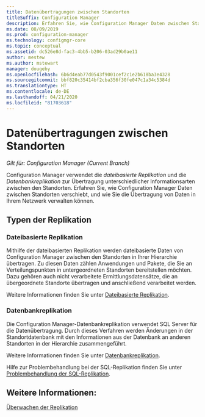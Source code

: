 ```yaml
---
title: Datenübertragungen zwischen Standorten
titleSuffix: Configuration Manager
description: Erfahren Sie, wie Configuration Manager Daten zwischen Standorten verschiebt, und wie Sie die Übertragung von Daten in Ihrem Netzwerk verwalten können.
ms.date: 08/09/2019
ms.prod: configuration-manager
ms.technology: configmgr-core
ms.topic: conceptual
ms.assetid: dc526e8d-fac3-4bb5-b206-03ad29b0ae11
author: mestew
ms.author: mstewart
manager: dougeby
ms.openlocfilehash: 6b6d4eab77d0543f9001cef2c1e2b618ba3e4328
ms.sourcegitcommit: bbf820c35414bf2cba356f30fe047c1a34c5384d
ms.translationtype: HT
ms.contentlocale: de-DE
ms.lasthandoff: 04/21/2020
ms.locfileid: "81703618"
---
```

# <a name="data-transfers-between-sites"></a>Datenübertragungen zwischen Standorten

*Gilt für: Configuration Manager (Current Branch)*

Configuration Manager verwendet die *dateibasierte Replikation* und die *Datenbankreplikation* zur Übertragung unterschiedlicher Informationsarten zwischen den Standorten. Erfahren Sie, wie Configuration Manager Daten zwischen Standorten verschiebt, und wie Sie die Übertragung von Daten in Ihrem Netzwerk verwalten können.  

## <a name="types-of-replication"></a>Typen der Replikation

### <a name="file-based-replication"></a><a name="bkmk_fileroute" /> Dateibasierte Replikation

Mithilfe der dateibasierten Replikation werden dateibasierte Daten von Configuration Manager zwischen den Standorten in Ihrer Hierarchie übertragen. Zu diesen Daten zählen Anwendungen und Pakete, die Sie an Verteilungspunkten in untergeordneten Standorten bereitstellen möchten. Dazu gehören auch nicht verarbeitete Ermittlungsdatensätze, die an übergeordnete Standorte übertragen und anschließend verarbeitet werden.  

Weitere Informationen finden Sie unter [Dateibasierte Replikation](file-based-replication.md).

### <a name="database-replication"></a><a name="bkmk_dbrep" /> Datenbankreplikation

Die Configuration Manager-Datenbankreplikation verwendet SQL Server für die Datenübertragung. Durch dieses Verfahren werden Änderungen in der Standortdatenbank mit den Informationen aus der Datenbank an anderen Standorten in der Hierarchie zusammengeführt.

Weitere Informationen finden Sie unter [Datenbankreplikation](database-replication.md).

Hilfe zur Problembehandlung bei der SQL-Replikation finden Sie unter [Problembehandlung der SQL-Replikation](../../servers/manage/replication/overview.md).

## <a name="see-also"></a>Weitere Informationen:

[Überwachen der Replikation](../../servers/manage/monitor-replication.md)

